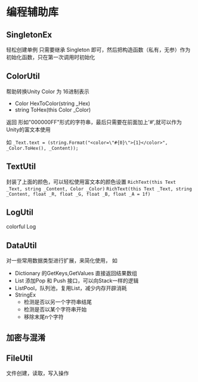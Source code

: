 ﻿# 编程辅助库

## SingletonEx 
轻松创建单例 只需要继承 Singleton<T> 即可，然后把构造函数（私有，无参）作为初始化函数，只在第一次调用时初始化

## ColorUtil
帮助转换Unity Color 为 16进制表示
- Color HexToColor(string _Hex)
- string ToHex(this Color _Color)

返回 形如"000000FF"形式的字符串，最后只需要在前面加上'#',就可以作为Unity的富文本使用

 如 `_Text.text = (string.Format("<color=\"#{0}\">{1}</color>", _Color.ToHex(), _Content));`

## TextUtil
封装了上面的颜色，可以轻松使用富文本的颜色设置
`RichText(this Text _Text, string _Content, Color _Color)`
`RichText(this Text _Text, string _Content, float _R, float _G, float _B, float _A = 1f)`

## LogUtil
colorful Log

## DataUtil
对一些常用数据类型进行扩展，来简化使用，
如
- Dictionary 的GetKeys,GetValues 直接返回结果数组
- List 添加Pop 和 Push 接口，可以向Stack一样的逻辑
- ListPool，队列池，复用List<T>，减少内存开辟消耗
- StringEx
	- 检测是否以另一个字符串结尾
	- 检测是否以某个字符串开始
	- 移除末尾n个字符

## 加密与混淆

## FileUtil
文件创建，读取，写入操作